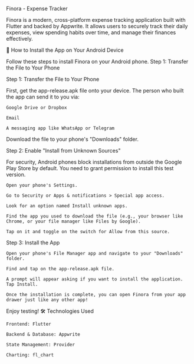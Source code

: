 Finora - Expense Tracker

Finora is a modern, cross-platform expense tracking application built with Flutter and backed by Appwrite. It allows users to securely track their daily expenses, view spending habits over time, and manage their finances effectively.

📲 How to Install the App on Your Android Device

Follow these steps to install Finora on your Android phone.
Step 1: Transfer the File to Your Phone

Step 1: Transfer the File to Your Phone

First, get the app-release.apk file onto your device. The person who built the app can send it to you via:

    Google Drive or Dropbox

    Email

    A messaging app like WhatsApp or Telegram

Download the file to your phone's "Downloads" folder.


Step 2: Enable "Install from Unknown Sources"

For security, Android phones block installations from outside the Google Play Store by default. You need to grant permission to install this test version.

    Open your phone's Settings.

    Go to Security or Apps & notifications > Special app access.

    Look for an option named Install unknown apps.

    Find the app you used to download the file (e.g., your browser like Chrome, or your file manager like Files by Google).

    Tap on it and toggle on the switch for Allow from this source.

Step 3: Install the App

    Open your phone's File Manager app and navigate to your "Downloads" folder.

    Find and tap on the app-release.apk file.

    A prompt will appear asking if you want to install the application. Tap Install.

    Once the installation is complete, you can open Finora from your app drawer just like any other app!

Enjoy testing!
🛠️ Technologies Used

    Frontend: Flutter

    Backend & Database: Appwrite

    State Management: Provider

    Charting: fl_chart
